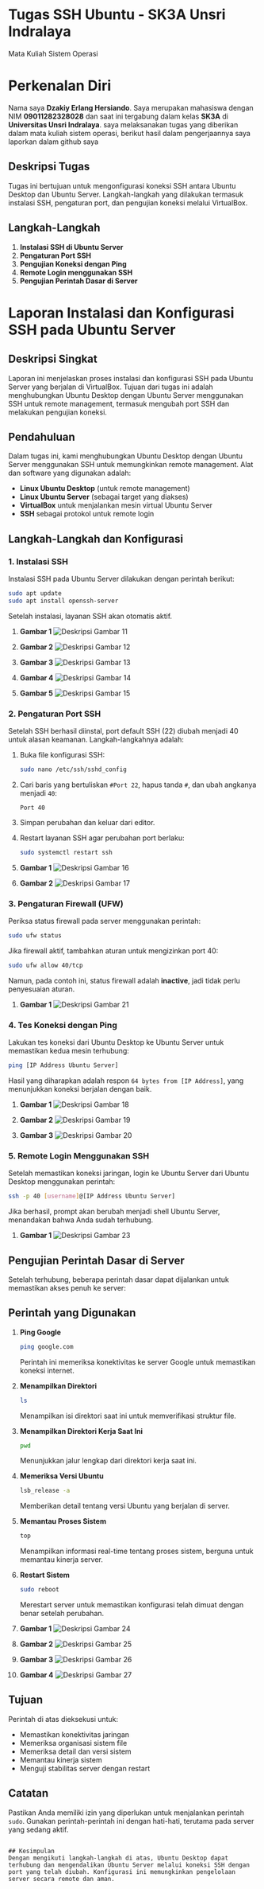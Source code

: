 # Tugas SSH Ubuntu - SK3A Unsri Indralaya
Mata Kuliah Sistem Operasi
# Perkenalan Diri

Nama saya **Dzakiy Erlang Hersiando**. Saya merupakan mahasiswa dengan NIM **09011282328028** dan saat ini tergabung dalam kelas **SK3A** di **Universitas Unsri Indralaya**.
saya melaksanakan tugas yang diberikan dalam mata kuliah sistem operasi, berikut hasil dalam pengerjaannya saya laporkan dalam github saya

## Deskripsi Tugas
Tugas ini bertujuan untuk mengonfigurasi koneksi SSH antara Ubuntu Desktop dan Ubuntu Server. Langkah-langkah yang dilakukan termasuk instalasi SSH, pengaturan port, dan pengujian koneksi melalui VirtualBox.

## Langkah-Langkah
1. **Instalasi SSH di Ubuntu Server**
2. **Pengaturan Port SSH**
3. **Pengujian Koneksi dengan Ping**
4. **Remote Login menggunakan SSH**
5. **Pengujian Perintah Dasar di Server**

# Laporan Instalasi dan Konfigurasi SSH pada Ubuntu Server

## Deskripsi Singkat
Laporan ini menjelaskan proses instalasi dan konfigurasi SSH pada Ubuntu Server yang berjalan di VirtualBox. Tujuan dari tugas ini adalah menghubungkan Ubuntu Desktop dengan Ubuntu Server menggunakan SSH untuk remote management, termasuk mengubah port SSH dan melakukan pengujian koneksi.

## Pendahuluan
Dalam tugas ini, kami menghubungkan Ubuntu Desktop dengan Ubuntu Server menggunakan SSH untuk memungkinkan remote management. Alat dan software yang digunakan adalah:
- **Linux Ubuntu Desktop** (untuk remote management)
- **Linux Ubuntu Server** (sebagai target yang diakses)
- **VirtualBox** untuk menjalankan mesin virtual Ubuntu Server
- **SSH** sebagai protokol untuk remote login

## Langkah-Langkah dan Konfigurasi

### 1. Instalasi SSH
Instalasi SSH pada Ubuntu Server dilakukan dengan perintah berikut:
```bash
sudo apt update
sudo apt install openssh-server
```
Setelah instalasi, layanan SSH akan otomatis aktif.

1. **Gambar 1**
   ![Deskripsi Gambar 11](11.png)

2. **Gambar 2**
   ![Deskripsi Gambar 12](12.png)

3. **Gambar 3**
   ![Deskripsi Gambar 13](13.png)

4. **Gambar 4**
   ![Deskripsi Gambar 14](14.png)

5. **Gambar 5**
   ![Deskripsi Gambar 15](15.png)


### 2. Pengaturan Port SSH
Setelah SSH berhasil diinstal, port default SSH (22) diubah menjadi 40 untuk alasan keamanan. Langkah-langkahnya adalah:
1. Buka file konfigurasi SSH:
   ```bash
   sudo nano /etc/ssh/sshd_config
   ```
2. Cari baris yang bertuliskan `#Port 22`, hapus tanda `#`, dan ubah angkanya menjadi `40`:
   ```plaintext
   Port 40
   ```
3. Simpan perubahan dan keluar dari editor.
4. Restart layanan SSH agar perubahan port berlaku:
   ```bash
   sudo systemctl restart ssh
   ```

2. **Gambar 1**
   ![Deskripsi Gambar 16](16.png)

1. **Gambar 2**
   ![Deskripsi Gambar 17](17.png)


### 3. Pengaturan Firewall (UFW)
Periksa status firewall pada server menggunakan perintah:
```bash
sudo ufw status
```
Jika firewall aktif, tambahkan aturan untuk mengizinkan port 40:
```bash
sudo ufw allow 40/tcp
```
Namun, pada contoh ini, status firewall adalah **inactive**, jadi tidak perlu penyesuaian aturan.

1. **Gambar 1**
    ![Deskripsi Gambar 21](21.png)


### 4. Tes Koneksi dengan Ping
Lakukan tes koneksi dari Ubuntu Desktop ke Ubuntu Server untuk memastikan kedua mesin terhubung:
```bash
ping [IP Address Ubuntu Server]
```
Hasil yang diharapkan adalah respon `64 bytes from [IP Address]`, yang menunjukkan koneksi berjalan dengan baik.

1. **Gambar 1**
   ![Deskripsi Gambar 18](18.png)
   
2. **Gambar 2**
   ![Deskripsi Gambar 19](19.png)

3. **Gambar 3**
    ![Deskripsi Gambar 20](20.png)

### 5. Remote Login Menggunakan SSH
Setelah memastikan koneksi jaringan, login ke Ubuntu Server dari Ubuntu Desktop menggunakan perintah:
```bash
ssh -p 40 [username]@[IP Address Ubuntu Server]
```
Jika berhasil, prompt akan berubah menjadi shell Ubuntu Server, menandakan bahwa Anda sudah terhubung.

1. **Gambar 1**
    ![Deskripsi Gambar 23](23.png)

## Pengujian Perintah Dasar di Server
Setelah terhubung, beberapa perintah dasar dapat dijalankan untuk memastikan akses penuh ke server:

## Perintah yang Digunakan

1. **Ping Google**  
   ```bash
   ping google.com
   ```
   Perintah ini memeriksa konektivitas ke server Google untuk memastikan koneksi internet.

2. **Menampilkan Direktori**  
   ```bash
   ls
   ```
   Menampilkan isi direktori saat ini untuk memverifikasi struktur file.

3. **Menampilkan Direktori Kerja Saat Ini**  
   ```bash
   pwd
   ```
   Menunjukkan jalur lengkap dari direktori kerja saat ini.

4. **Memeriksa Versi Ubuntu**  
   ```bash
   lsb_release -a
   ```
   Memberikan detail tentang versi Ubuntu yang berjalan di server.

5. **Memantau Proses Sistem**  
   ```bash
   top
   ```
   Menampilkan informasi real-time tentang proses sistem, berguna untuk memantau kinerja server.

6. **Restart Sistem**  
   ```bash
   sudo reboot
   ```
   Merestart server untuk memastikan konfigurasi telah dimuat dengan benar setelah perubahan.

1. **Gambar 1**
    ![Deskripsi Gambar 24](24.png)

2. **Gambar 2**
    ![Deskripsi Gambar 25](25.png)

3. **Gambar 3**
    ![Deskripsi Gambar 26](26.png)

4. **Gambar 4**
    ![Deskripsi Gambar 27](27.png)


## Tujuan

Perintah di atas dieksekusi untuk:
- Memastikan konektivitas jaringan
- Memeriksa organisasi sistem file
- Memeriksa detail dan versi sistem
- Memantau kinerja sistem
- Menguji stabilitas server dengan restart

## Catatan

Pastikan Anda memiliki izin yang diperlukan untuk menjalankan perintah `sudo`. Gunakan perintah-perintah ini dengan hati-hati, terutama pada server yang sedang aktif.
```

## Kesimpulan
Dengan mengikuti langkah-langkah di atas, Ubuntu Desktop dapat terhubung dan mengendalikan Ubuntu Server melalui koneksi SSH dengan port yang telah diubah. Konfigurasi ini memungkinkan pengelolaan server secara remote dan aman.
